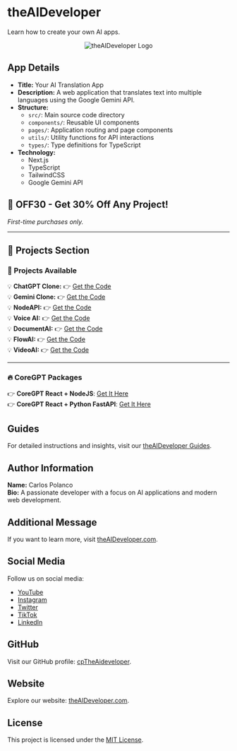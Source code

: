 
# theAIDeveloper

Learn how to create your own AI apps.

<p align="center">
    <img src="https://d3erng0hrrd7m4.cloudfront.net/logo.png" alt="theAIDeveloper Logo" />
</p>

## App Details
- **Title:** Your AI Translation App
- **Description:** A web application that translates text into multiple languages using the Google Gemini API.
- **Structure:**
  - `src/`: Main source code directory
  - `components/`: Reusable UI components
  - `pages/`: Application routing and page components
  - `utils/`: Utility functions for API interactions
  - `types/`: Type definitions for TypeScript
- **Technology:**
  - Next.js
  - TypeScript
  - TailwindCSS
  - Google Gemini API

## 🎉 OFF30 - Get **30% Off** Any Project!  
*First-time purchases only.*

---

## 🚀 Projects Section  

### 🌟 Projects Available  

💡 **ChatGPT Clone:** 👉 [Get the Code](https://www.the-aideveloper.com/products/ez94_t)  
💡 **Gemini Clone:** 👉 [Get the Code](https://www.the-aideveloper.com/products/ABktLQ)  
💡 **NodeAPI:** 👉 [Get the Code](https://www.the-aideveloper.com/products/dMVTnM)  
💡 **Voice AI:** 👉 [Get the Code](https://www.the-aideveloper.com/products/G4rfGx)  
💡 **DocumentAI:** 👉 [Get the Code](https://www.the-aideveloper.com/products/7HVdbq)  
💡 **FlowAI:** 👉 [Get the Code](https://www.the-aideveloper.com/products/f6-3Am)  
💡 **VideoAI:** 👉 [Get the Code](https://www.the-aideveloper.com/products/9jiaLF)  

---

### 🔥 CoreGPT Packages  

👉 **CoreGPT React + NodeJS**: [Get It Here](https://checkout.the-aideveloper.com/b/14keVD7vgcDw4mc6pb)  
👉 **CoreGPT React + Python FastAPI**: [Get It Here](https://checkout.the-aideveloper.com/b/dR614N8zkdHA8CseVI)  


## Guides
For detailed instructions and insights, visit our [theAIDeveloper Guides](https://www.the-aideveloper.com/guides).

## Author Information
**Name:** Carlos Polanco  
**Bio:** A passionate developer with a focus on AI applications and modern web development.

## Additional Message
If you want to learn more, visit [theAIDeveloper.com](https://www.the-aideveloper.com).

## Social Media
Follow us on social media:
- [YouTube](https://www.youtube.com/@theaideveloper)
- [Instagram](https://www.instagram.com/cptheaideveloper/)
- [Twitter](https://x.com/cpaideveloper)
- [TikTok](https://www.tiktok.com/@codingnutella)
- [LinkedIn](https://www.linkedin.com/company/theaidevelopercp/)

## GitHub
Visit our GitHub profile: [cpTheAideveloper](https://github.com/cpTheAideveloper).

## Website
Explore our website: [theAIDeveloper.com](https://www.the-aideveloper.com).

## License
This project is licensed under the [MIT License](LICENSE).
```
